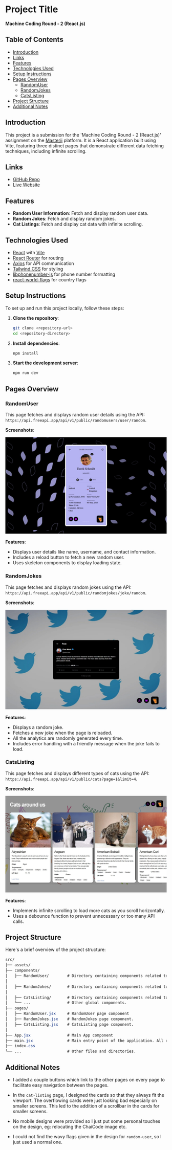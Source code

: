 # Project Title

**Machine Coding Round - 2 (React.js)**

## Table of Contents

- [Introduction](#introduction)
- [Links](#links)
- [Features](#features)
- [Technologies Used](#technologies-used)
- [Setup Instructions](#setup-instructions)
- [Pages Overview](#pages-overview)
  - [RandomUser](#randomuser)
  - [RandomJokes](#randomjokes)
  - [CatsListing](#catslisting)
- [Project Structure](#project-structure)
- [Additional Notes](#additional-notes)

## Introduction

This project is a submission for the 'Machine Coding Round - 2 (React.js)' assignment on the [Masterji](https://masterji.co/) platform. It is a React application built using Vite, featuring three distinct pages that demonstrate different data fetching techniques, including infinite scrolling.

## Links

- [GitHub Repo](https://github.com/NiloyDas07/MasterjiAssignmentMachineCodingRound2/)
- [Live Website](https://niloysd07-masterji-assignment-machine-coding-round2.vercel.app/)

## Features

- **Random User Information**: Fetch and display random user data.
- **Random Jokes**: Fetch and display random jokes.
- **Cat Listings**: Fetch and display cat data with infinite scrolling.

## Technologies Used

- [React](https://react.dev/) with [Vite](https://vitejs.dev/)
- [React Router](https://reactrouter.com) for routing
- [Axios](https://axios-http.com/docs/intro) for API communication
- [Tailwind CSS](https://tailwindcss.com) for styling
- [libphonenumber-js](https://github.com/mike-marcus/libphonenumber-js) for phone number formatting
- [react-world-flags](https://github.com/smucode/react-world-flags#readme) for country flags

## Setup Instructions

To set up and run this project locally, follow these steps:

1. **Clone the repository**:

   ```bash
   git clone <repository-url>
   cd <repository-directory>
   ```

2. **Install dependencies**:

   ```bash
   npm install
   ```

3. **Start the development server**:
   ```bash
   npm run dev
   ```

## Pages Overview

### RandomUser

This page fetches and displays random user details using the API:
`https://api.freeapi.app/api/v1/public/randomusers/user/random`.

**Screenshots**:

![RandomUser](./screenshots/RandomUser.jpeg)

**Features**:

- Displays user details like name, username, and contact information.
- Includes a reload button to fetch a new random user.
- Uses skeleton components to display loading state.

### RandomJokes

This page fetches and displays random jokes using the API:
`https://api.freeapi.app/api/v1/public/randomjokes/joke/random`.

**Screenshots**:

![RandomJokes](./screenshots/RandomJokes.jpeg)

**Features**:

- Displays a random joke.
- Fetches a new joke when the page is reloaded.
- All the analytics are randomly generated every time.
- Includes error handling with a friendly message when the joke fails to load.

### CatsListing

This page fetches and displays different types of cats using the API:
`https://api.freeapi.app/api/v1/public/cats?page=1&limit=4`.

**Screenshots**:

![CatsListing](./screenshots/CatListing.jpeg)

**Features**:

- Implements infinite scrolling to load more cats as you scroll horizontally.
- Uses a debounce function to prevent unnecessary or too many API calls.

## Project Structure

Here's a brief overview of the project structure:

```css
src/
├── assets/
├── components/
│   ├── RandomUser/        # Directory containing components related to RandomUser.jsx page.
│
│   ├── RandomJokes/       # Directory containing components related to RandomJokes.jsx page.
│
│   ├── CatsListing/       # Directory containing components related to CatsListing.jsx page.
│   └── ...                # Other global components.
├── pages/
│   ├── RandomUser.jsx     # RandomUser page component
│   ├── RandomJokes.jsx    # RandomJokes page component.
│   ├── CatsListing.jsx    # CatsListing page component.
│
├── App.jsx                # Main App component
├── main.jsx               # Main entry point of the application. All routes defined here.
├── index.css
└── ...                    # Other files and directories.
```

## Additional Notes

- I added a couple buttons which link to the other pages on every page to facilitate easy navigation between the pages.

- In the `cat-listing` page, I designed the cards so that they always fit the viewport. The overflowing cards were just looking bad especially on smaller screens. This led to the addition of a scrollbar in the cards for smaller screens.

- No mobile designs were provided so I just put some personal touches on the design, eg: relocating the ChaiCode image etc.

- I could not find the wavy flags given in the design for `random-user`, so I just used a normal one.
